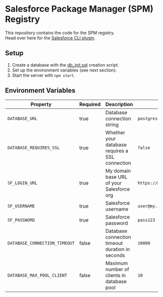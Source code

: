 # Salesforce Package Manager (SPM) Registry

This repository contains the code for the SPM registry.<br/>
Head over here for the [Salesforce CLI plugin]().

## Setup

1. Create a database with the [db_init.sql](db_init.sql) creation script.
1. Set up the environment variables (see next section).
1. Start the server with `npm start`.

## Environment Variables

| Property                      | Required | Description                                     | Example/Default                             |
| ----------------------------- | -------- | ----------------------------------------------- | ------------------------------------------- |
| `DATABASE_URL`                | true     | Database connection string                      | `postgres://user:password@host:port/dbname` |
| `DATABASE_REQUIRES_SSL`       | true     | Whether your database requires a SSL connection | `false`                                     |
| `SF_LOGIN_URL`                | true     | My domain base URL of your Salesforce org       | `https://my-org.lightning.force.com`        |
| `SF_USERNAME`                 | true     | Salesforce username                             | `user@my.org`                               |
| `SF_PASSWORD`                 | true     | Salesforce password                             | `pass123`                                   |
| `DATABASE_CONNECTION_TIMEOUT` | false    | Database connection timeout duration in seconds | `10000`                                     |
| `DATABASE_MAX_POOL_CLIENT`    | false    | Maximum number of clients in database pool      | `10`                                        |
